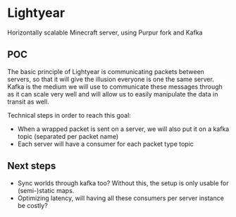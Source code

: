 # Lightyear
Horizontally scalable Minecraft server, using Purpur fork and Kafka 

## POC
The basic principle of Lightyear is communicating packets between servers, so that it will give the illusion everyone is one the same server.
Kafka is the medium we will use to communicate these messages through as it can scale very well and will allow us to easily manipulate the data in transit as well.

Technical steps in order to reach this goal:
- When a wrapped packet is sent on a server, we will also put it on a kafka topic (separated per packet name)
- Each server will have a consumer for each packet type topic

## Next steps
- Sync worlds through kafka too? Without this, the setup is only usable for (semi-)static maps.
- Optimizing latency, will having all these consumers per server instance be costly? 
